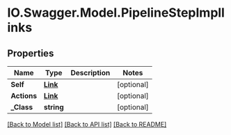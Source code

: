 # IO.Swagger.Model.PipelineStepImpllinks
## Properties

Name | Type | Description | Notes
------------ | ------------- | ------------- | -------------
**Self** | [**Link**](Link.md) |  | [optional] 
**Actions** | [**Link**](Link.md) |  | [optional] 
**_Class** | **string** |  | [optional] 

[[Back to Model list]](../README.md#documentation-for-models) [[Back to API list]](../README.md#documentation-for-api-endpoints) [[Back to README]](../README.md)

